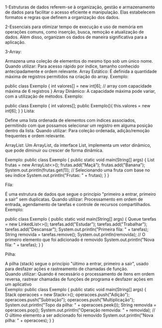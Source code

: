 1-Estruturas de dados referem-se à organização, gestão e armazenamento de dados para facilitar o acesso eficiente e manipulação. Elas estabelecem formatos e regras que definem a organização dos dados.

2-Essenciais para otimizar tempo de execução e uso de memória em operações comuns, como inserção, busca, remoção e atualização de dados. Além disso, organizam os dados de maneira significativa para a aplicação.

3-Array:

 Armazena uma coleção de elementos do mesmo tipo sob um único nome.
Quando utilizar: Para acesso rápido por índice, tamanho conhecido antecipadamente e ordem relevante.
Array Estático: É definida a quantidade máxima de registros permitidos na criação do array.
Exemplo:


public class Exemplo {
    int valores[] = new int[6]; // array com capacidade máxima de 6 registros
}
Array Dinâmico: A capacidade máxima pode variar, com a utilização de métodos.
Exemplo:

public class Exemplo {
    int valores[]; 
    public Exemplo(){
        this.valores = new int[6];
    }
}
Lista:

 Define uma lista ordenada de elementos com índices associados, permitindo com que possamos selecionar um registro em alguma posição dentro da lista.
Quando utilizar: Para coleção ordenada, adição/remoção frequentes e ordem relevante.

ArrayList:   Um ArrayList, da interface List, implementa um vetor dinâmico, que pode diminuir ou crescer de forma dinâmica.

Exemplo:
public class Exemplo {
    public static void main(String[] args) {
        List<String> frutas = new ArrayList<>();
        frutas.add("Maçã");
        frutas.add("Banana");
        System.out.println(frutas.get(1)); // Selecionando uma fruta com base no seu índice
        System.out.println("Frutas: " + frutas);
    }
}

Fila:

 É uma estrutura de dados que segue o princípio "primeiro a entrar, primeiro a sair" sem duplicatas.
Quando utilizar: Processamento em ordem de entrada, agendamento de tarefas e controle de recursos compartilhados.
Exemplo:

public class Exemplo {
    public static void main(String[] args) {
        Queue<String> tarefas = new LinkedList<>();
        tarefas.add("Estudar");
        tarefas.add("Trabalhar");
        tarefas.add("Descansar");
        System.out.println("Primeira fila: " + tarefas);
        String removida = tarefas.remove();
        System.out.println(removida); // O primeiro elemento que foi adicionado é removido
        System.out.println("Nova fila: " + tarefas);
    }
}

Pilha:

 A pilha (stack) segue o princípio "último a entrar, primeiro a sair", usado para desfazer ações e rastreamento de chamadas de função.                                                                                                                               
Quando utilizar: Quando é necessário o processamento de itens em ordem reversa, rastrear chamadas de funções de programa e desfazer ações em um aplicativo  
                                                                                                                                                                    Exemplo:
public class Exemplo {
    public static void main(String[] args) {
        Stack<String> operacoes = new Stack<>();
        operacoes.push("Adição");
        operacoes.push("Subtração");
        operacoes.push("Multiplicação");
        System.out.println("Topo da pilha: " + operacoes.peek());
        String removida = operacoes.pop();
        System.out.println("Operação removida: " + removida); // O último elemento a ser adicionado foi removido
        System.out.println("Nova pilha: " + operacoes);
    }
}
